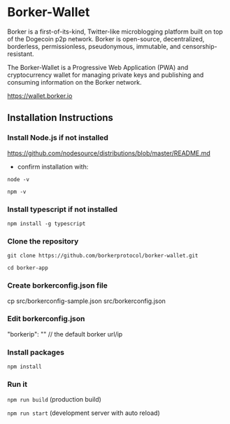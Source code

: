 # Borker-Wallet

Borker is a first-of-its-kind, Twitter-like microblogging platform built on top of the Dogecoin p2p network. Borker is open-source, decentralized, borderless, permissionless, pseudonymous, immutable, and censorship-resistant.

The Borker-Wallet is a Progressive Web Application (PWA) and cryptocurrency wallet for managing private keys and publishing and consuming information on the Borker network.

https://wallet.borker.io

## Installation Instructions

### Install Node.js if not installed
https://github.com/nodesource/distributions/blob/master/README.md

* confirm installation with:

```node -v```

```npm -v```

### Install typescript if not installed
```npm install -g typescript```

### Clone the repository
```git clone https://github.com/borkerprotocol/borker-wallet.git```

```cd borker-app```

### Create borkerconfig.json file
cp src/borkerconfig-sample.json src/borkerconfig.json

### Edit borkerconfig.json
"borkerip": "" // the default borker url/ip

### Install packages
```npm install```

### Run it
```npm run build``` (production build)

```npm run start``` (development server with auto reload)
